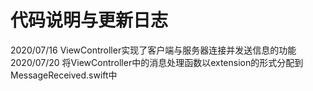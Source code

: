 #  代码说明与更新日志

2020/07/16  ViewController实现了客户端与服务器连接并发送信息的功能
2020/07/20  将ViewController中的消息处理函数以extension的形式分配到MessageReceived.swift中
